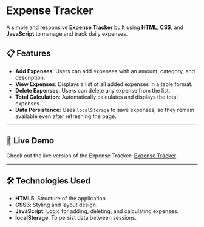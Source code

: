 # Expense Tracker

A simple and responsive **Expense Tracker** built using **HTML**, **CSS**, and **JavaScript** to manage and track daily expenses.

## 📋 Features

- **Add Expenses**: Users can add expenses with an amount, category, and description.
- **View Expenses**: Displays a list of all added expenses in a table format.
- **Delete Expenses**: Users can delete any expense from the list.
- **Total Calculation**: Automatically calculates and displays the total expenses.
- **Data Persistence**: Uses `localStorage` to save expenses, so they remain available even after refreshing the page.

---

## 🚀 Live Demo

Check out the live version of the Expense Tracker: [Expense Tracker](https://vedantvd18.github.io/Expense_Tracker/)

---

## 🛠️ Technologies Used

- **HTML5**: Structure of the application.
- **CSS3**: Styling and layout design.
- **JavaScript**: Logic for adding, deleting, and calculating expenses.
- **localStorage**: To persist data between sessions.

